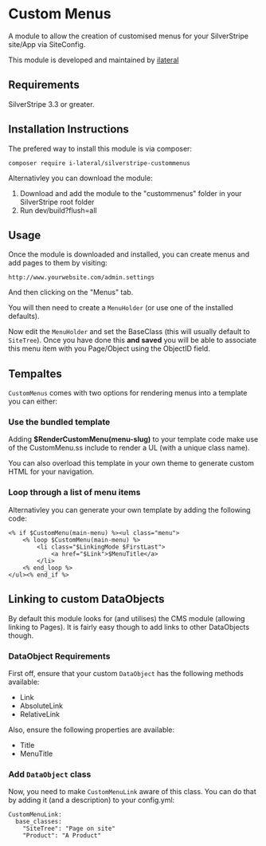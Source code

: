 # Custom Menus

A module to allow the creation of customised menus for your
SilverStripe site/App via SiteConfig.

This module is developed and maintained by [ilateral](http://www.ilateralweb.co.uk)

## Requirements
SilverStripe 3.3 or greater.

## Installation Instructions

The prefered way to install this module is via composer:

    composer require i-lateral/silverstripe-custommenus

Alternativley you can download the module:

1. Download and add the module to the "custommenus" folder in your SilverStripe root folder
2. Run dev/build?flush=all

## Usage

Once the module is downloaded and installed, you can create menus
and add pages to them by visiting:

    http://www.yourwebsite.com/admin.settings

And then clicking on the "Menus" tab.

You will then need to create a `MenuHolder` (or use one of the installed defaults).

Now edit the `MenuHolder` and set the BaseClass (this will usually default to `SiteTree`). Once you have done this **and saved** you will be able to associate this menu item with you Page/Object using
the ObjectID field.

## Tempaltes

`CustomMenus` comes with two options for rendering menus into a
template you can either:

### Use the bundled template

Adding **$RenderCustomMenu(menu-slug)** to your template code make
use of the CustomMenu.ss include to render a UL (with a unique class name).

You can also overload this template in your own theme to generate
custom HTML for your navigation.

### Loop through a list of menu items

Alternativley you can generate your own template by adding the 
following code:

    <% if $CustomMenu(main-menu) %><ul class="menu">
        <% loop $CustomMenu(main-menu) %>
            <li class="$LinkingMode $FirstLast">
                <a href="$Link">$MenuTitle</a>
            </li>
        <% end_loop %>
    </ul><% end_if %>

## Linking to custom DataObjects

By default this module looks for (and utilises) the CMS module
(allowing linking to Pages). It is fairly easy though to add links
to other DataObjects though.

### DataObject Requirements

First off, ensure that your custom `DataObject` has the following methods available:

- Link
- AbsoluteLink
- RelativeLink

Also, ensure the following properties are available:

- Title
- MenuTitle

### Add `DataObject` class

Now, you need to make `CustomMenuLink` aware of this class. You
can do that by adding it (and a description) to your config.yml:

    CustomMenuLink:
      base_classes:
        "SiteTree": "Page on site"
        "Product": "A Product"